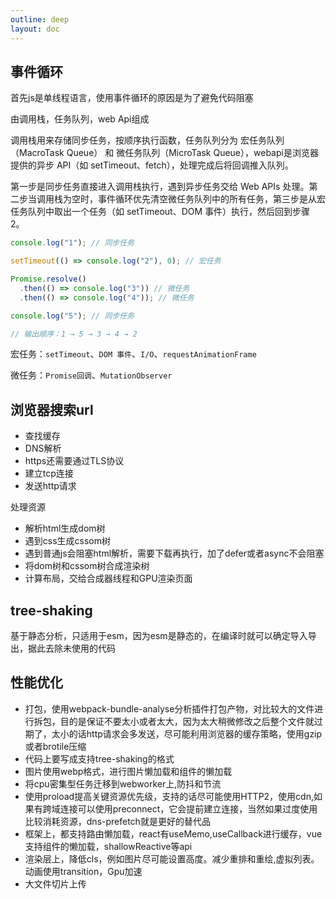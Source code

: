```yaml
---
outline: deep
layout: doc
---
```

## 事件循环
首先js是单线程语言，使用事件循环的原因是为了避免代码阻塞

由调用栈，任务队列，web Api组成

调用栈用来存储同步任务，按顺序执行函数，任务队列分为 宏任务队列（MacroTask Queue） 和 微任务队列（MicroTask Queue），webapi是浏览器提供的异步 API（如 setTimeout、fetch），处理完成后将回调推入队列。

第一步是同步任务直接进入调用栈执行，遇到异步任务交给 Web APIs 处理。第二步当调用栈为空时，事件循环优先清空微任务队列中的所有任务，第三步是从宏任务队列中取出一个任务（如 setTimeout、DOM 事件）执行，然后回到步骤 2。
```js
console.log("1"); // 同步任务

setTimeout(() => console.log("2"), 0); // 宏任务

Promise.resolve()
  .then(() => console.log("3")) // 微任务
  .then(() => console.log("4")); // 微任务

console.log("5"); // 同步任务

// 输出顺序：1 → 5 → 3 → 4 → 2
```
宏任务：`setTimeout`、`DOM 事件`、`I/O`、`requestAnimationFrame`

微任务：`Promise回调`、`MutationObserver`

## 浏览器搜索url
* 查找缓存
* DNS解析
* https还需要通过TLS协议
* 建立tcp连接
* 发送http请求

处理资源
* 解析html生成dom树
* 遇到css生成cssom树
* 遇到普通js会阻塞html解析，需要下载再执行，加了defer或者async不会阻塞
* 将dom树和cssom树合成渲染树
* 计算布局，交给合成器线程和GPU渲染页面
## tree-shaking
基于静态分析，只适用于esm，因为esm是静态的，在编译时就可以确定导入导出，据此去除未使用的代码
## 性能优化
* 打包，使用webpack-bundle-analyse分析插件打包产物，对比较大的文件进行拆包，目的是保证不要太小或者太大，因为太大稍微修改之后整个文件就过期了，太小的话http请求会多发送，尽可能利用浏览器的缓存策略，使用gzip或者brotile压缩
* 代码上要写成支持tree-shaking的格式
* 图片使用webp格式，进行图片懒加载和组件的懒加载
* 将cpu密集型任务迁移到webworker上,防抖和节流
* 使用proload提高关键资源优先级，支持的话尽可能使用HTTP2，使用cdn,如果有跨域连接可以使用preconnect，它会提前建立连接，当然如果过度使用比较消耗资源，dns-prefetch就是更好的替代品
* 框架上，都支持路由懒加载，react有useMemo,useCallback进行缓存，vue支持组件的懒加载，shallowReactive等api
* 渲染层上，降低cls，例如图片尽可能设置高度。减少重排和重绘,虚拟列表。动画使用transition，Gpu加速
* 大文件切片上传